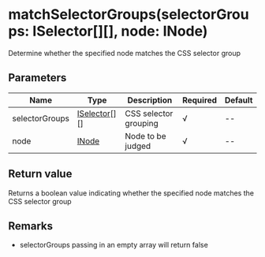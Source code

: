 # matchSelectorGroups(selectorGroups: ISelector[][], node: INode)

Determine whether the specified node matches the CSS selector group

## Parameters

Name | Type | Description | Required | Default
---- | ---- | ---- | ---- | ----
selectorGroups | [ISelector](types.md#iselector)\[]\[] | CSS selector grouping | √ | --
node | [INode](types.md#inode) | Node to be judged | √ | --

## Return value

Returns a boolean value indicating whether the specified node matches the CSS selector group

## Remarks

- selectorGroups passing in an empty array will return false
